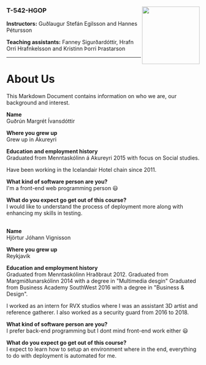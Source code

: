 ### T-542-HGOP <img align="right" width="150" height="150" src="http://iva2011.ru.is/images/default_mono.png">

**Instructors:** Guðlaugur Stefán Egilsson and Hannes Pétursson

**Teaching assistants:** Fanney Sigurðardóttir, Hrafn Orri Hrafnkelsson and Kristinn Þorri Þrastarson

---
# About Us 

This Markdown Document contains information on who we are, our background and interest.


**Name**  
Guðrún Margrét Ívansdóttir

**Where you grew up**  
Grew up in Akureyri

**Education and employment history**  
Graduated from Menntaskólinn á Akureyri 2015 with focus on Social studies. 

Have been working in the Icelandair Hotel chain since 2011.

**What kind of software person are you?**  
I'm a front-end web programming person :smiley:


**What do you expect go get out of this course?**  
I would like to understand the process of deployment more along with enhancing my skills in testing. 

##

**Name**  
Hjörtur Jóhann Vignisson


**Where you grew up**  
Reykjavík


**Education and employment history**  
Graduated from Menntaskólinn Hraðbraut 2012.
Graduated from Margmiðlunarskólinn 2014 with a degree in "Multimedia desgin"
Graduated from Business Academy SouthWest 2016 with a degree in "Business & Design".

I worked as an intern for RVX studios where I was an assistant 3D artist and reference gatherer.
I also worked as a security guard from 2016 to 2018.


**What kind of software person are you?**  
I prefer back-end programming but I dont mind front-end work either :smiley:


**What do you expect go get out of this course?**  
I expect to learn how to setup an environment where in the end, everything to do with deployment is automated for me.
